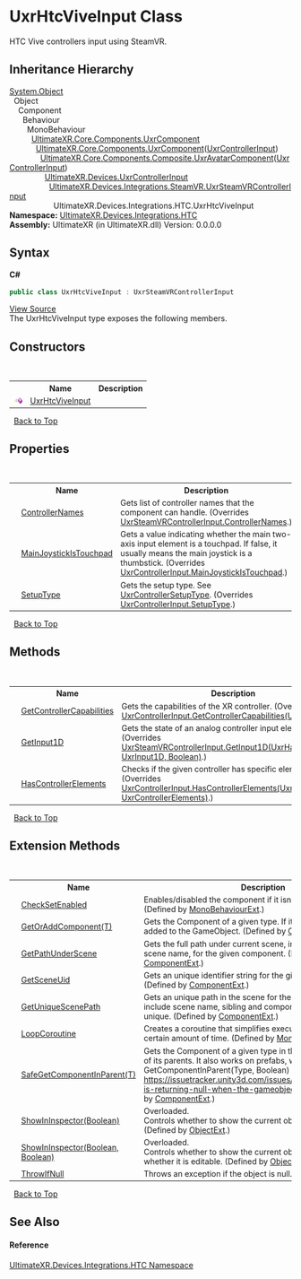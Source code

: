 # UxrHtcViveInput Class
 

HTC Vive controllers input using SteamVR.


## Inheritance Hierarchy
<a href="https://docs.microsoft.com/dotnet/api/system.object" target="_blank" rel="noopener noreferrer">System.Object</a><br />&nbsp;&nbsp;Object<br />&nbsp;&nbsp;&nbsp;&nbsp;Component<br />&nbsp;&nbsp;&nbsp;&nbsp;&nbsp;&nbsp;Behaviour<br />&nbsp;&nbsp;&nbsp;&nbsp;&nbsp;&nbsp;&nbsp;&nbsp;MonoBehaviour<br />&nbsp;&nbsp;&nbsp;&nbsp;&nbsp;&nbsp;&nbsp;&nbsp;&nbsp;&nbsp;<a href="T_UltimateXR_Core_Components_UxrComponent">UltimateXR.Core.Components.UxrComponent</a><br />&nbsp;&nbsp;&nbsp;&nbsp;&nbsp;&nbsp;&nbsp;&nbsp;&nbsp;&nbsp;&nbsp;&nbsp;<a href="T_UltimateXR_Core_Components_UxrComponent_1">UltimateXR.Core.Components.UxrComponent</a>(<a href="T_UltimateXR_Devices_UxrControllerInput">UxrControllerInput</a>)<br />&nbsp;&nbsp;&nbsp;&nbsp;&nbsp;&nbsp;&nbsp;&nbsp;&nbsp;&nbsp;&nbsp;&nbsp;&nbsp;&nbsp;<a href="T_UltimateXR_Core_Components_Composite_UxrAvatarComponent_1">UltimateXR.Core.Components.Composite.UxrAvatarComponent</a>(<a href="T_UltimateXR_Devices_UxrControllerInput">UxrControllerInput</a>)<br />&nbsp;&nbsp;&nbsp;&nbsp;&nbsp;&nbsp;&nbsp;&nbsp;&nbsp;&nbsp;&nbsp;&nbsp;&nbsp;&nbsp;&nbsp;&nbsp;<a href="T_UltimateXR_Devices_UxrControllerInput">UltimateXR.Devices.UxrControllerInput</a><br />&nbsp;&nbsp;&nbsp;&nbsp;&nbsp;&nbsp;&nbsp;&nbsp;&nbsp;&nbsp;&nbsp;&nbsp;&nbsp;&nbsp;&nbsp;&nbsp;&nbsp;&nbsp;<a href="T_UltimateXR_Devices_Integrations_SteamVR_UxrSteamVRControllerInput">UltimateXR.Devices.Integrations.SteamVR.UxrSteamVRControllerInput</a><br />&nbsp;&nbsp;&nbsp;&nbsp;&nbsp;&nbsp;&nbsp;&nbsp;&nbsp;&nbsp;&nbsp;&nbsp;&nbsp;&nbsp;&nbsp;&nbsp;&nbsp;&nbsp;&nbsp;&nbsp;UltimateXR.Devices.Integrations.HTC.UxrHtcViveInput<br />
**Namespace:**&nbsp;<a href="N_UltimateXR_Devices_Integrations_HTC">UltimateXR.Devices.Integrations.HTC</a><br />**Assembly:**&nbsp;UltimateXR (in UltimateXR.dll) Version: 0.0.0.0

## Syntax

**C#**<br />
``` C#
public class UxrHtcViveInput : UxrSteamVRControllerInput
```

<a href="UltimateXR/Scripts/Devices/Integrations/HTC/UxrHtcViveInput.cs" rel="noopener noreferrer" title="View the source code">View Source</a><br />
The UxrHtcViveInput type exposes the following members.


## Constructors
&nbsp;<table><tr><th></th><th>Name</th><th>Description</th></tr><tr><td>![Public method](media/pubmethod.gif "Public method")</td><td><a href="M_UltimateXR_Devices_Integrations_HTC_UxrHtcViveInput__ctor">UxrHtcViveInput</a></td><td /></tr></table>&nbsp;
<a href="#uxrhtcviveinput-class">Back to Top</a>

## Properties
&nbsp;<table><tr><th></th><th>Name</th><th>Description</th></tr><tr><td>![Public property](media/pubproperty.gif "Public property")</td><td><a href="P_UltimateXR_Devices_Integrations_HTC_UxrHtcViveInput_ControllerNames">ControllerNames</a></td><td>
Gets list of controller names that the component can handle.
 (Overrides <a href="P_UltimateXR_Devices_Integrations_SteamVR_UxrSteamVRControllerInput_ControllerNames">UxrSteamVRControllerInput.ControllerNames</a>.)</td></tr><tr><td>![Public property](media/pubproperty.gif "Public property")</td><td><a href="P_UltimateXR_Devices_Integrations_HTC_UxrHtcViveInput_MainJoystickIsTouchpad">MainJoystickIsTouchpad</a></td><td>
Gets a value indicating whether the main two-axis input element is a touchpad. If false, it usually means the main joystick is a thumbstick.
 (Overrides <a href="P_UltimateXR_Devices_UxrControllerInput_MainJoystickIsTouchpad">UxrControllerInput.MainJoystickIsTouchpad</a>.)</td></tr><tr><td>![Public property](media/pubproperty.gif "Public property")</td><td><a href="P_UltimateXR_Devices_Integrations_HTC_UxrHtcViveInput_SetupType">SetupType</a></td><td>
Gets the setup type. See <a href="T_UltimateXR_Devices_UxrControllerSetupType">UxrControllerSetupType</a>.
 (Overrides <a href="P_UltimateXR_Devices_UxrControllerInput_SetupType">UxrControllerInput.SetupType</a>.)</td></tr></table>&nbsp;
<a href="#uxrhtcviveinput-class">Back to Top</a>

## Methods
&nbsp;<table><tr><th></th><th>Name</th><th>Description</th></tr><tr><td>![Public method](media/pubmethod.gif "Public method")</td><td><a href="M_UltimateXR_Devices_Integrations_HTC_UxrHtcViveInput_GetControllerCapabilities">GetControllerCapabilities</a></td><td>
Gets the capabilities of the XR controller.
 (Overrides <a href="M_UltimateXR_Devices_UxrControllerInput_GetControllerCapabilities">UxrControllerInput.GetControllerCapabilities(UxrHandSide)</a>.)</td></tr><tr><td>![Public method](media/pubmethod.gif "Public method")</td><td><a href="M_UltimateXR_Devices_Integrations_HTC_UxrHtcViveInput_GetInput1D">GetInput1D</a></td><td>
Gets the state of an analog controller input element.
 (Overrides <a href="M_UltimateXR_Devices_Integrations_SteamVR_UxrSteamVRControllerInput_GetInput1D">UxrSteamVRControllerInput.GetInput1D(UxrHandSide, UxrInput1D, Boolean)</a>.)</td></tr><tr><td>![Public method](media/pubmethod.gif "Public method")</td><td><a href="M_UltimateXR_Devices_Integrations_HTC_UxrHtcViveInput_HasControllerElements">HasControllerElements</a></td><td>
Checks if the given controller has specific elements.
 (Overrides <a href="M_UltimateXR_Devices_UxrControllerInput_HasControllerElements">UxrControllerInput.HasControllerElements(UxrHandSide, UxrControllerElements)</a>.)</td></tr></table>&nbsp;
<a href="#uxrhtcviveinput-class">Back to Top</a>

## Extension Methods
&nbsp;<table><tr><th></th><th>Name</th><th>Description</th></tr><tr><td>![Public Extension Method](media/pubextension.gif "Public Extension Method")</td><td><a href="M_UltimateXR_Extensions_Unity_MonoBehaviourExt_CheckSetEnabled">CheckSetEnabled</a></td><td>
Enables/disabled the component if it isn't enabled already.
 (Defined by <a href="T_UltimateXR_Extensions_Unity_MonoBehaviourExt">MonoBehaviourExt</a>.)</td></tr><tr><td>![Public Extension Method](media/pubextension.gif "Public Extension Method")</td><td><a href="M_UltimateXR_Extensions_Unity_ComponentExt_GetOrAddComponent__1">GetOrAddComponent(T)</a></td><td>
Gets the Component of a given type. If it doesn't exist, it is added to the GameObject.
 (Defined by <a href="T_UltimateXR_Extensions_Unity_ComponentExt">ComponentExt</a>.)</td></tr><tr><td>![Public Extension Method](media/pubextension.gif "Public Extension Method")</td><td><a href="M_UltimateXR_Extensions_Unity_ComponentExt_GetPathUnderScene">GetPathUnderScene</a></td><td>
Gets the full path under current scene, including all parents, but scene name, for the given component.
 (Defined by <a href="T_UltimateXR_Extensions_Unity_ComponentExt">ComponentExt</a>.)</td></tr><tr><td>![Public Extension Method](media/pubextension.gif "Public Extension Method")</td><td><a href="M_UltimateXR_Extensions_Unity_ComponentExt_GetSceneUid">GetSceneUid</a></td><td>
Gets an unique identifier string for the given component.
 (Defined by <a href="T_UltimateXR_Extensions_Unity_ComponentExt">ComponentExt</a>.)</td></tr><tr><td>![Public Extension Method](media/pubextension.gif "Public Extension Method")</td><td><a href="M_UltimateXR_Extensions_Unity_ComponentExt_GetUniqueScenePath">GetUniqueScenePath</a></td><td>
Gets an unique path in the scene for the given component. It will include scene name, sibling and component indices to make it unique.
 (Defined by <a href="T_UltimateXR_Extensions_Unity_ComponentExt">ComponentExt</a>.)</td></tr><tr><td>![Public Extension Method](media/pubextension.gif "Public Extension Method")</td><td><a href="M_UltimateXR_Extensions_Unity_MonoBehaviourExt_LoopCoroutine">LoopCoroutine</a></td><td>
Creates a coroutine that simplifies executing a loop during a certain amount of time.
 (Defined by <a href="T_UltimateXR_Extensions_Unity_MonoBehaviourExt">MonoBehaviourExt</a>.)</td></tr><tr><td>![Public Extension Method](media/pubextension.gif "Public Extension Method")</td><td><a href="M_UltimateXR_Extensions_Unity_ComponentExt_SafeGetComponentInParent__1">SafeGetComponentInParent(T)</a></td><td>
Gets the Component of a given type in the GameObject or any of its parents. It also works on prefabs, where regular GetComponentInParent(Type, Boolean) will not work: https://issuetracker.unity3d.com/issues/getcomponentinparent-is-returning-null-when-the-gameobject-is-a-prefab
 (Defined by <a href="T_UltimateXR_Extensions_Unity_ComponentExt">ComponentExt</a>.)</td></tr><tr><td>![Public Extension Method](media/pubextension.gif "Public Extension Method")</td><td><a href="M_UltimateXR_Extensions_Unity_ObjectExt_ShowInInspector">ShowInInspector(Boolean)</a></td><td>Overloaded.  
Controls whether to show the current object in the inspector.
 (Defined by <a href="T_UltimateXR_Extensions_Unity_ObjectExt">ObjectExt</a>.)</td></tr><tr><td>![Public Extension Method](media/pubextension.gif "Public Extension Method")</td><td><a href="M_UltimateXR_Extensions_Unity_ObjectExt_ShowInInspector_1">ShowInInspector(Boolean, Boolean)</a></td><td>Overloaded.  
Controls whether to show the current object in the inspector and whether it is editable.
 (Defined by <a href="T_UltimateXR_Extensions_Unity_ObjectExt">ObjectExt</a>.)</td></tr><tr><td>![Public Extension Method](media/pubextension.gif "Public Extension Method")</td><td><a href="M_UltimateXR_Extensions_System_ObjectExt_ThrowIfNull">ThrowIfNull</a></td><td>
Throws an exception if the object is null.
 (Defined by <a href="T_UltimateXR_Extensions_System_ObjectExt">ObjectExt</a>.)</td></tr></table>&nbsp;
<a href="#uxrhtcviveinput-class">Back to Top</a>

## See Also


#### Reference
<a href="N_UltimateXR_Devices_Integrations_HTC">UltimateXR.Devices.Integrations.HTC Namespace</a><br />